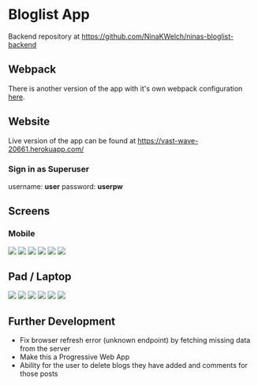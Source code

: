 # Bloglist App

Backend repository at https://github.com/NinaKWelch/ninas-bloglist-backend

## Webpack

There is another version of the app with it's own webpack configuration [here](https://github.com/NinaKWelch/ninas-bloglist/tree/webpack).

## Website 

Live version of the app can be found at https://vast-wave-20661.herokuapp.com/

### Sign in as Superuser

username: **user**
password: **userpw**

## Screens

### Mobile

![](https://res.cloudinary.com/ninaw/image/upload/c_scale,w_275/v1574352699/blogapp_11_ralif0.png)
![](https://res.cloudinary.com/ninaw/image/upload/c_scale,w_275/v1574352711/blogapp_12_zqjq2q.png)
![](https://res.cloudinary.com/ninaw/image/upload/c_scale,w_275/v1574352704/blogapp_7_j1rale.png)
![](https://res.cloudinary.com/ninaw/image/upload/c_scale,w_275/v1574353183/blogapp_10_jtawxe.png)
![](https://res.cloudinary.com/ninaw/image/upload/c_scale,w_275/v1574352703/blogapp_8_hstuqm.png)
![](https://res.cloudinary.com/ninaw/image/upload/c_scale,w_275/v1574352707/blogapp_9_hldyoq.png)

## Pad / Laptop

![](https://res.cloudinary.com/ninaw/image/upload/c_scale,w_415/v1574352710/blogapp_4_aklecd.png)
![](https://res.cloudinary.com/ninaw/image/upload/c_scale,w_415/v1574352707/blogapp_6_bgwdpo.png)
![](https://res.cloudinary.com/ninaw/image/upload/c_scale,w_415/v1574352705/blogapp_5_negrkv.png)
![](https://res.cloudinary.com/ninaw/image/upload/c_scale,w_415/v1574352700/blogapp_1_zslnv5.png)
![](https://res.cloudinary.com/ninaw/image/upload/c_scale,w_415/v1574352699/blogapp_2_jbv4c8.png)
![](https://res.cloudinary.com/ninaw/image/upload/c_scale,w_415/v1574352701/blogapp_3_daobbu.png)

## Further Development
- Fix browser refresh error (unknown endpoint) by fetching missing data from the server
- Make this a Progressive Web App
- Ability for the user to delete blogs they have added and comments for those posts
